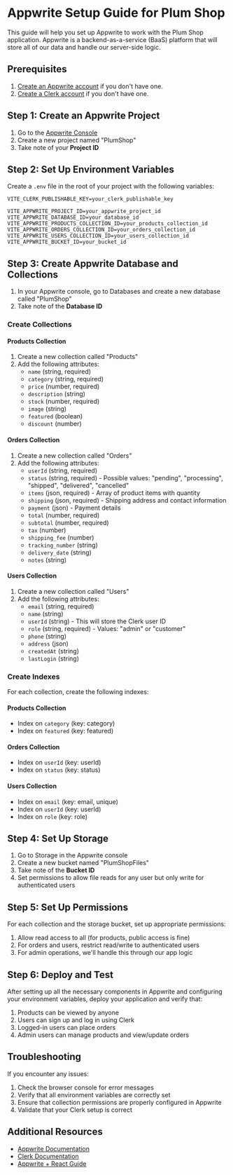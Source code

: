 
# Appwrite Setup Guide for Plum Shop

This guide will help you set up Appwrite to work with the Plum Shop application. Appwrite is a backend-as-a-service (BaaS) platform that will store all of our data and handle our server-side logic.

## Prerequisites

1. [Create an Appwrite account](https://appwrite.io/) if you don't have one.
2. [Create a Clerk account](https://clerk.dev/) if you don't have one.

## Step 1: Create an Appwrite Project

1. Go to the [Appwrite Console](https://cloud.appwrite.io/)
2. Create a new project named "PlumShop"
3. Take note of your **Project ID**

## Step 2: Set Up Environment Variables

Create a `.env` file in the root of your project with the following variables:

```env
VITE_CLERK_PUBLISHABLE_KEY=your_clerk_publishable_key

VITE_APPWRITE_PROJECT_ID=your_appwrite_project_id
VITE_APPWRITE_DATABASE_ID=your_database_id
VITE_APPWRITE_PRODUCTS_COLLECTION_ID=your_products_collection_id
VITE_APPWRITE_ORDERS_COLLECTION_ID=your_orders_collection_id
VITE_APPWRITE_USERS_COLLECTION_ID=your_users_collection_id
VITE_APPWRITE_BUCKET_ID=your_bucket_id
```

## Step 3: Create Appwrite Database and Collections

1. In your Appwrite console, go to Databases and create a new database called "PlumShop"
2. Take note of the **Database ID**

### Create Collections

#### Products Collection

1. Create a new collection called "Products" 
2. Add the following attributes:
   - `name` (string, required)
   - `category` (string, required)
   - `price` (number, required)
   - `description` (string)
   - `stock` (number, required)
   - `image` (string)
   - `featured` (boolean)
   - `discount` (number)

#### Orders Collection

1. Create a new collection called "Orders"
2. Add the following attributes:
   - `userId` (string, required)
   - `status` (string, required) - Possible values: "pending", "processing", "shipped", "delivered", "cancelled"
   - `items` (json, required) - Array of product items with quantity
   - `shipping` (json, required) - Shipping address and contact information
   - `payment` (json) - Payment details
   - `total` (number, required)
   - `subtotal` (number, required)
   - `tax` (number)
   - `shipping_fee` (number)
   - `tracking_number` (string)
   - `delivery_date` (string)
   - `notes` (string)

#### Users Collection

1. Create a new collection called "Users"
2. Add the following attributes:
   - `email` (string, required)
   - `name` (string)
   - `userId` (string) - This will store the Clerk user ID
   - `role` (string, required) - Values: "admin" or "customer"
   - `phone` (string)
   - `address` (json)
   - `createdAt` (string)
   - `lastLogin` (string)

### Create Indexes

For each collection, create the following indexes:

#### Products Collection
- Index on `category` (key: category)
- Index on `featured` (key: featured)

#### Orders Collection
- Index on `userId` (key: userId)
- Index on `status` (key: status)

#### Users Collection
- Index on `email` (key: email, unique)
- Index on `userId` (key: userId)
- Index on `role` (key: role)

## Step 4: Set Up Storage

1. Go to Storage in the Appwrite console
2. Create a new bucket named "PlumShopFiles"
3. Take note of the **Bucket ID**
4. Set permissions to allow file reads for any user but only write for authenticated users

## Step 5: Set Up Permissions

For each collection and the storage bucket, set up appropriate permissions:

1. Allow read access to all (for products, public access is fine)
2. For orders and users, restrict read/write to authenticated users
3. For admin operations, we'll handle this through our app logic

## Step 6: Deploy and Test

After setting up all the necessary components in Appwrite and configuring your environment variables, deploy your application and verify that:

1. Products can be viewed by anyone
2. Users can sign up and log in using Clerk
3. Logged-in users can place orders
4. Admin users can manage products and view/update orders

## Troubleshooting

If you encounter any issues:

1. Check the browser console for error messages
2. Verify that all environment variables are correctly set
3. Ensure that collection permissions are properly configured in Appwrite
4. Validate that your Clerk setup is correct

## Additional Resources

- [Appwrite Documentation](https://appwrite.io/docs)
- [Clerk Documentation](https://clerk.dev/docs)
- [Appwrite + React Guide](https://appwrite.io/docs/quick-starts/react)
